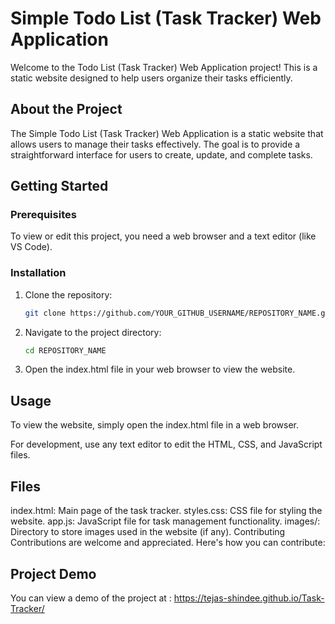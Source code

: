 # Simple Todo List (Task Tracker) Web Application
Welcome to the Todo List (Task Tracker) Web Application project! 
This is a static website designed to help users organize their tasks efficiently.


## About the Project
The Simple Todo List (Task Tracker) Web Application is a static website that allows users to manage their tasks effectively. 
The goal is to provide a straightforward interface for users to create, update, and complete tasks.

## Getting Started
### Prerequisites
  To view or edit this project, you need a web browser and a text editor (like VS Code).

### Installation
1. Clone the repository:
    ```bash
    git clone https://github.com/YOUR_GITHUB_USERNAME/REPOSITORY_NAME.git

2. Navigate to the project directory:
    ```bash
    cd REPOSITORY_NAME

3. Open the index.html file in your web browser to view the website.

## Usage
To view the website, simply open the index.html file in a web browser.

For development, use any text editor to edit the HTML, CSS, and JavaScript files.

## Files
index.html: Main page of the task tracker.
styles.css: CSS file for styling the website.
app.js: JavaScript file for task management functionality.
images/: Directory to store images used in the website (if any).
Contributing
Contributions are welcome and appreciated. Here's how you can contribute:

## Project Demo
You can view a demo of the project at : https://tejas-shindee.github.io/Task-Tracker/
